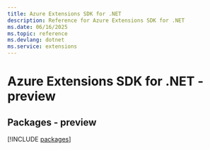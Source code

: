 ```yaml
---
title: Azure Extensions SDK for .NET
description: Reference for Azure Extensions SDK for .NET
ms.date: 06/16/2025
ms.topic: reference
ms.devlang: dotnet
ms.service: extensions
---
```

# Azure Extensions SDK for .NET - preview
## Packages - preview
[!INCLUDE [packages](extensions-index.md)]